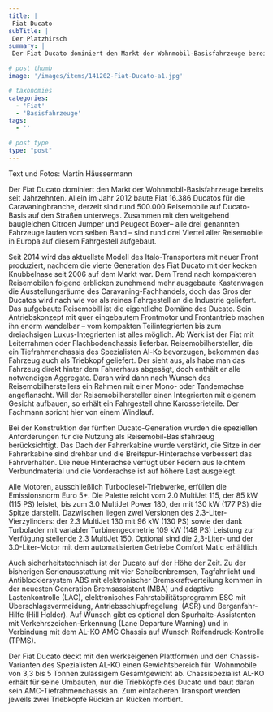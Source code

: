 ```yaml
---
title: |
 Fiat Ducato
subTitle: |
 Der Platzhirsch
summary: |
 Der Fiat Ducato dominiert den Markt der Wohnmobil-Basisfahrzeuge bereits seit Jahrzehnten. Allein im Jahr 2012 baute Fiat 16.386 Ducatos für die Caravaningbranche, derzeit sind rund 500.000 Reisemobile auf Ducato-Basis auf den Straßen unterwegs.

# post thumb
image: '/images/items/141202-Fiat-Ducato-a1.jpg'

# taxonomies
categories: 
  - 'Fiat'
  - 'Basisfahrzeuge'
tags:
  - ''

# post type
type: "post"
---
```


  
Text und Fotos: Martin Häussermann  

Der Fiat Ducato dominiert den Markt der Wohnmobil-Basisfahrzeuge bereits seit Jahrzehnten. Allein im Jahr 2012 baute Fiat 16.386 Ducatos für die Caravaningbranche, derzeit sind rund 500.000 Reisemobile auf Ducato-Basis auf den Straßen unterwegs. Zusammen mit den weitgehend baugleichen Citroen Jumper und Peugeot Boxer– alle drei genannten Fahrzeuge laufen vom selben Band – sind rund drei Viertel aller Reisemobile in Europa auf diesem Fahrgestell aufgebaut.  

Seit 2014 wird das aktuellste Modell des Italo-Transporters mit neuer Front produziert, nachdem die vierte Generation des Fiat Ducato mit der kecken Knubbelnase seit 2006 auf dem Markt war. Dem Trend nach kompakteren Reisemobilen folgend erblicken zunehmend mehr ausgebaute Kastenwagen die Ausstellungsräume des Caravaning-Fachhandels, doch das Gros der Ducatos wird nach wie vor als reines Fahrgestell an die Industrie geliefert. Das aufgebaute Reisemobill ist die eigentliche Domäne des Ducato. Sein Antriebskonzept mit quer eingebautem Frontmotor und Frontantrieb machen ihn enorm wandelbar – vom kompakten Teilintegrierten bis zum dreiachsigen Luxus-Integrierten ist alles möglich. Ab Werk ist der Fiat mit Leiterrahmen oder Flachbodenchassis lieferbar. Reisemobilhersteller, die ein Tiefrahmenchassis des Spezialisten Al-Ko bevorzugen, bekommen das Fahrzeug auch als Triebkopf geliefert. Der sieht aus, als habe man das Fahrzeug direkt hinter dem Fahrerhaus abgesägt, doch enthält er alle notwendigen Aggregate. Daran wird dann nach Wunsch des Reisemobilherstellers ein Rahmen mit einer Mono- oder Tandemachse angeflanscht. Will der Reisemobilhersteller einen Integrierten mit eigenem Gesicht aufbauen, so erhält ein Fahrgestell ohne Karosserieteile. Der Fachmann spricht hier von einem Windlauf.  

Bei der Konstruktion der fünften Ducato-Generation wurden die speziellen Anforderungen für die Nutzung als Reisemobil-Basisfahrzeug berücksichtigt. Das Dach der Fahrerkabine wurde verstärkt, die Sitze in der Fahrerkabine sind drehbar und die Breitspur-Hinterachse verbessert das Fahrverhalten. Die neue Hinterachse verfügt über Federn aus leichtem Verbundmaterial und die Vorderachse ist auf höhere Last ausgelegt.  

Alle Motoren, ausschließlich Turbodiesel-Triebwerke, erfüllen die Emissionsnorm Euro 5+. Die Palette reicht vom 2.0 MultiJet 115, der 85 kW (115 PS) leistet, bis zum 3.0 MultiJet Power 180, der mit 130 kW (177 PS) die Spitze darstellt. Dazwischen liegen zwei Versionen des 2.3-Liter-Vierzylinders: der 2.3 MultiJet 130 mit 96 kW (130 PS) sowie der dank Turbolader mit variabler Turbinengeometrie 109 kW (148 PS) Leistung zur Verfügung stellende 2.3 MultiJet 150. Optional sind die 2,3-Liter- und der 3.0-Liter-Motor mit dem automatisierten Getriebe Comfort Matic erhältlich.  

Auch sicherheitstechnisch ist der Ducato auf der Höhe der Zeit. Zu der bisherigen Serienausstattung mit vier Scheibenbremsen, Tagfahrlicht und Antiblockiersystem ABS mit elektronischer Bremskraftverteilung kommen in der neuesten Generation Bremsassistent (MBA) und adaptive Lastenkontrolle (LAC), elektronisches Fahrstabilitätsprogramm ESC mit Überschlagsvermeidung, Antriebsschlupfregelung  (ASR) und Berganfahr-Hilfe (Hill Holder). Auf Wunsch gibt es optional den Spurhalte-Assistenten mit Verkehrszeichen-Erkennung (Lane Departure Warning) und in Verbindung mit dem AL-KO AMC Chassis auf Wunsch Reifendruck-Kontrolle (TPMS).   

Der Fiat Ducato deckt mit den werkseigenen Plattformen und den Chassis-Varianten des Spezialisten AL-KO einen Gewichtsbereich für  Wohnmobile von 3,3 bis 5 Tonnen zulässigem Gesamtgewicht ab. Chassispezialist AL-KO erhält für seine Umbauten, nur die Triebköpfe des Ducato und baut daran sein AMC-Tiefrahmenchassis an. Zum einfacheren Transport werden jeweils zwei Triebköpfe Rücken an Rücken montiert.  